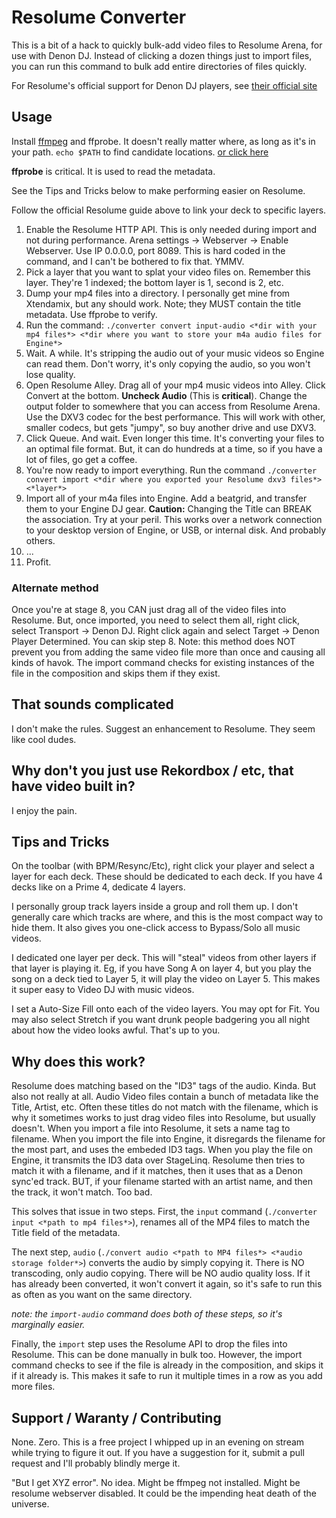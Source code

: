 # Resolume Converter

This is a bit of a hack to quickly bulk-add video files to Resolume Arena, for use with Denon DJ. Instead of clicking a dozen things just to import files, you can run this command to bulk add entire directories of files quickly. 

For Resolume's official support for Denon DJ players, see [their official site](https://resolume.com/support/en/sync-to-denon-players)

## Usage

Install [ffmpeg](https://ffmpeg.org) and ffprobe. It doesn't really matter where, as long as it's in your path. `echo $PATH` to find candidate locations. [or click here](https://google.com/search?q=how+to+install+ffmpeg)  

**ffprobe** is critical. It is used to read the metadata. 

See the Tips and Tricks below to make performing easier on Resolume. 

Follow the official Resolume guide above to link your deck to specific layers. 
   
1. Enable the Resolume HTTP API. This is only needed during import and not during performance. Arena settings -> Webserver -> Enable Webserver. Use IP 0.0.0.0, port 8089. This is hard coded in the command, and I can't be bothered to fix that. YMMV. 
2.  Pick a layer that you want to splat your video files on. Remember this layer. They're 1 indexed; the bottom layer is 1, second is 2, etc.
3.  Dump your mp4 files into a directory. I personally get mine from  Xtendamix, but any should work. Note; they MUST contain the title metadata. Use ffprobe to verify. 
4.  Run the command: 
    `./converter convert input-audio <*dir with your mp4 files*> <*dir where you want to store your m4a audio files for Engine*>`
5. Wait. A while. It's stripping the audio out of your music videos so Engine can read them. Don't worry, it's only copying the audio, so you won't lose quality. 
6. Open Resolume Alley. Drag all of your mp4 music videos into Alley. Click Convert at the bottom. **Uncheck Audio** (This is **critical**). Change the output folder to somewhere that you can access from Resolume Arena. Use the DXV3 codec for the best performance. This will work with other, smaller codecs, but gets "jumpy", so buy another drive and use DXV3. 
7. Click Queue. And wait. Even longer this time. It's converting your files to an optimal file format. But, it can do hundreds at a time, so if you have a lot of files, go get a coffee.
8. You're now ready to import everything. Run the command `./converter convert import <*dir where you exported your Resolume dxv3 files*> <*layer*>`
9.  Import all of your m4a files into Engine. Add a beatgrid, and transfer them to your Engine DJ gear. **Caution:** Changing the Title can BREAK the association. Try at your peril. This works over a network connection to your desktop version of Engine, or USB, or internal disk. And probably others. 
10. ...
11. Profit. 

### Alternate method
Once you're at stage 8, you CAN just drag all of the video files into Resolume. But, once imported, you need to select them all, right click, select Transport -> Denon DJ. Right click again and select Target -> Denon Player Determined. You can skip step 8. Note: this method does NOT prevent you from adding the same video file more than once and causing all kinds of havok. The import command checks for existing instances of the file in the composition and skips them if they exist. 

## That sounds complicated

I don't make the rules. Suggest an enhancement to Resolume. They seem like cool dudes. 

## Why don't you just use Rekordbox / etc, that have video built in?

I enjoy the pain. 

## Tips and Tricks

On the toolbar (with BPM/Resync/Etc), right click your player and select a layer for each deck. These should be dedicated to each deck. If you have 4 decks like on a Prime 4, dedicate 4 layers. 

I personally group track layers inside a group and roll them up. I don't generally care which tracks are where, and this is the most compact way to hide them. It also gives you one-click access to Bypass/Solo all music videos.

I dedicated one layer per deck. This will "steal" videos from other layers if that layer is playing it. Eg, if you have Song A on layer 4, but you play the song on a deck tied to Layer 5, it will play the video on Layer 5. This makes it super easy to Video DJ with music videos. 

I set a Auto-Size Fill onto each of the video layers. You may opt for Fit. You may also select Stretch if you want drunk people badgering you all night about how the video looks awful. That's up to you. 

## Why does this work? 

Resolume does matching based on the "ID3" tags of the audio. Kinda. But also not really at all. Audio Video files contain a bunch of metadata like the Title, Artist, etc. Often these titles do not match with the filename, which is why it sometimes works to just drag video files into Resolume, but usually doesn't. When you import a file into Resolume, it sets a name tag to filename. When you import the file into Engine, it disregards the filename for the most part, and uses the embeded ID3 tags. When you play the file on Engine, it transmits the ID3 data over StageLinq. Resolume then tries to match it with a filename, and if it matches, then it uses that as a Denon sync'ed track. BUT, if your filename started with an artist name, and then the track, it won't match. Too bad. 

This solves that issue in two steps. First, the `input` command (`./converter input <*path to mp4 files*>`), renames all of the MP4 files to match the Title field of the metadata. 

The next step, `audio` (`./convert audio <*path to MP4 files*> <*audio storage folder*>`) converts the audio by simply copying it. There is NO transcoding, only audio copying. There will be NO audio quality loss. If it has already been converted, it won't convert it again, so it's safe to run this as often as you want on the same directory. 

*note: the `import-audio` command does both of these steps, so it's marginally easier.*

Finally, the `import` step uses the Resolume API to drop the files into Resolume. This can be done manually in bulk too. However, the import command checks to see if the file is already in the composition, and skips it if it already is. This makes it safe to run it multiple times in a row as you add more files. 

## Support / Waranty / Contributing

None. Zero. This is a free project I whipped up in an evening on stream while trying to figure it out. If you have a suggestion for it, submit a pull request and I'll probably blindly merge it. 

"But I get XYZ error". No idea. Might be ffmpeg not installed. Might be resolume webserver disabled. It could be the impending heat death of the universe. 